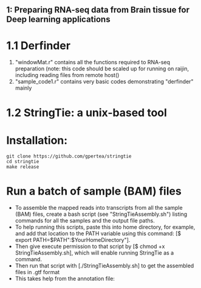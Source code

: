 ## 1: Preparing RNA-seq data from Brain tissue for Deep learning applications
# 1.1 Derfinder
1) "windowMat.r" contains all the functions required to RNA-seq preparation (note: this code should be scaled up for running on raijin, including reading files from remote host()
2) "sample_code1.r" contains very basic codes demonstrating "derfinder" mainly

# 1.2 StringTie: a unix-based tool 

# Installation:
```
git clone https://github.com/gpertea/stringtie
cd stringtie
make release 
```

# Run a batch of sample (BAM) files 
- To assemble the mapped reads into transcripts from all the sample (BAM) files, create a bash script (see "StringTieAssembly.sh") listing commands for all the samples and the output file paths. 
- To help running this scripts, paste this into home directory, for example, and add that location to the PATH variable using this command: [$ export PATH=$PATH":$YourHomeDirectory"]. 
- Then give execute permission to that script by [$ chmod +x StringTieAssembly.sh], which will enable running StringTie as a command.
- Then run that script with [./StringTieAssembly.sh] to get the assembled files in .gtf format
- This takes help from the annotation file:  

